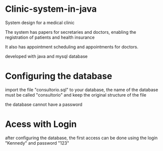 # Clinic-system-in-java
System design for a medical clinic<p>
The system has papers for secretaries and doctors, enabling the registration of patients and health insurance<p>
It also has appointment scheduling and appointments for doctors.
<p>
developed with java and mysql database<p>

# Configuring the database

import the file "consultorio.sql" to your database, the name of the database must be called "consultorio" and keep the original structure of the file<p>
the database cannot have a password

# Acess with Login

after configuring the database, the first access can be done using the login "Kennedy" and password "123"
